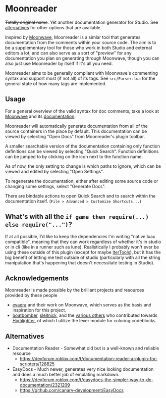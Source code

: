 # Moonreader
~~Totally original name~~. Yet another documentation generator for Studio. See [alternatives](#alternatives) for other options that are available.

Inspired by [Moonwave](https://github.com/evaera/moonwave), Moonreader is a simlar tool that generates documentation from the comments within your source code. The aim is to be a supplementary tool for those who work in both Studio and external editors a lot, and can also serve as a sort of "preview" for any documentation you plan on generating through Moonwave, though you can also just use Moonreader by itself if it's all you need.

Moonreader aims to be generally compliant with Moonwave's commenting syntax and support most (if not all) of its tags. See `src/Parser.lua` for the general state of how many tags are implemented.

## Usage
For a general overview of the valid syntax for doc comments, take a look at [Moonwave](https://github.com/evaera/moonwave) and its [documentation](https://eryn.io/moonwave/docs/intro).

Moonreader will automatically generate documentation from all of the source containers in the place by default. This documentation can be viewed by selecting "Open Docs" from Moonreader's plugin toolbar.

A smaller searchable version of the documentation containing only function definitions can be viewed by selecting "Quick Search". Function definitions can be jumped to by clicking on the icon next to the function name.

As of now, the only setting to change is which paths to ignore, which can be viewed and edited by selecting "Open Settings".

To regenerate the documentation, either after editing some source code or changing some settings, select "Generate Docs".

There are bindable actions to open Quick Search and to search within the documentation itself. (`File > Advanced > Customize Shortcuts...`)

## What's with all the `if game then require(...) else require("...")`?
If at all possible, I'd like to keep the dependencies I'm writing "native luau compatible",
meaning that they can work regardless of whether it's in studio or in cli (like in a runner such as lune).
Realistically I probably won't ever be using these outside of this plugin (except for maybe [IterTools](src/IterTools.lua)), but it has the big benefit
of letting me test outside of studio (particularly with all the string manipulation that's happening that doesn't necessitate testing in Studio).

## Acknowledgements
Moonreader is made possible by the brilliant projects and resources provided by these people
 - [evaera](https://github.com/evaera) and their work on Moonwave, which serves as the basis and inspiration for this project.
 - [boatbomber](https://github.com/boatbomber), [sleitnick](https://github.com/Sleitnick), and the [various others](https://github.com/boatbomber/Highlighter/blob/2890275c6bf20d00a21a2fe44f546b666e3ef530/src/lexer/init.lua#L6) who contributed towards [Highlighter](https://github.com/boatbomber/Highlighter), of which I utilize the lexer module for coloring codeblocks.

## Alternatives
 - Documentation Reader - Somewhat old but is a well-known and reliable resource
    - https://devforum.roblox.com/t/documentation-reader-a-plugin-for-scripters/128825
 - EasyDocs - Much newer, generates very nice looking documentation and does a much better job of emulating markdown.
    - https://devforum.roblox.com/t/easydocs-the-simpler-way-to-do-documentation/2321209
    - https://github.com/canary-development/EasyDocs